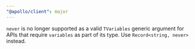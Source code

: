 ```yaml
---
"@apollo/client": major
---
```


`never` is no longer supported as a valid `TVariables` generic argument for APIs that require `variables` as part of its type. Use `Record<string, never>` instead.
